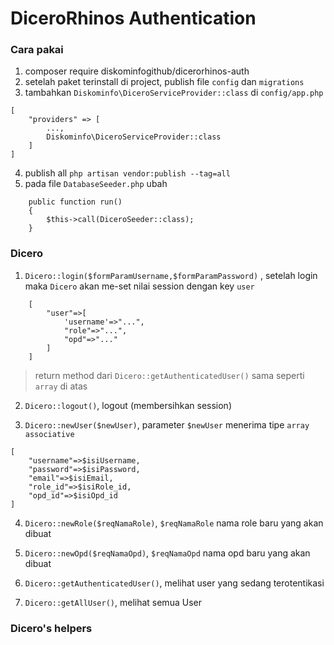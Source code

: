 # DiceroRhinos Authentication

### Cara pakai

1. composer require diskominfogithub/dicerorhinos-auth
2. setelah paket terinstall di project, publish file `config` dan `migrations`
3. tambahkan `Diskominfo\DiceroServiceProvider::class` di `config/app.php`

```
[
    "providers" => [
        ...,
        Diskominfo\DiceroServiceProvider::class
    ]
]
```

4. publish all `php artisan vendor:publish --tag=all`
8. pada file `DatabaseSeeder.php` ubah

```
    public function run()
    {
        $this->call(DiceroSeeder::class);
    }
```

### Dicero

1. `Dicero::login($formParamUsername,$formParamPassword)`
   , setelah login maka `Dicero` akan me-set nilai session dengan key `user`

```
    [
        "user"=>[
            'username'=>"...",
            "role"=>"...",
            "opd"=>"..."
        ]
    ]
```

> return method dari `Dicero::getAuthenticatedUser()` sama seperti `array` di atas

2. `Dicero::logout()`, logout (membersihkan session)

3. `Dicero::newUser($newUser)`, parameter
   `$newUser` menerima tipe `array associative`

```
[
    "username"=>$isiUsername,
    "password"=>$isiPassword,
    "email"=>$isiEmail,
    "role_id"=>$isiRole_id,
    "opd_id"=>$isiOpd_id
]
```

4. `Dicero::newRole($reqNamaRole)`, `$reqNamaRole` nama role baru yang akan dibuat

5. `Dicero::newOpd($reqNamaOpd)`,
   `$reqNamaOpd` nama opd baru yang akan dibuat

6. `Dicero::getAuthenticatedUser()`, melihat user yang sedang terotentikasi

7. `Dicero::getAllUser()`, melihat semua User

### Dicero's helpers
